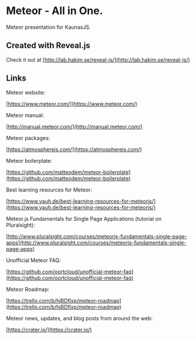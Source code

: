 # Meteor - All in One.
Meteor presentation for KaunasJS.

## Created with Reveal.js
Check it out at [http://lab.hakim.se/reveal-js/](http://lab.hakim.se/reveal-js/)

## Links
Meteor website:

[https://www.meteor.com/](https://www.meteor.com/)

Meteor manual:

[http://manual.meteor.com/](http://manual.meteor.com/)

Meteor packages:

[https://atmospherejs.com/](https://atmospherejs.com/)

Meteor boilerplate:

[https://github.com/matteodem/meteor-boilerplate](https://github.com/matteodem/meteor-boilerplate)

Best learning resources for Meteor:

[https://www.yauh.de/best-learning-resources-for-meteorjs/](https://www.yauh.de/best-learning-resources-for-meteorjs/)

Meteor.js Fundamentals for Single Page Applications (tutorial on Pluralsight):

[http://www.pluralsight.com/courses/meteorjs-fundamentals-single-page-apps](http://www.pluralsight.com/courses/meteorjs-fundamentals-single-page-apps)

Unofficial Meteor FAQ:

[https://github.com/oortcloud/unofficial-meteor-faq](https://github.com/oortcloud/unofficial-meteor-faq)

Meteor Roadmap:

[https://trello.com/b/hjBDflxp/meteor-roadmap](https://trello.com/b/hjBDflxp/meteor-roadmap)

Meteor news, updates, and blog posts from around the web:

[https://crater.io/](https://crater.io/)